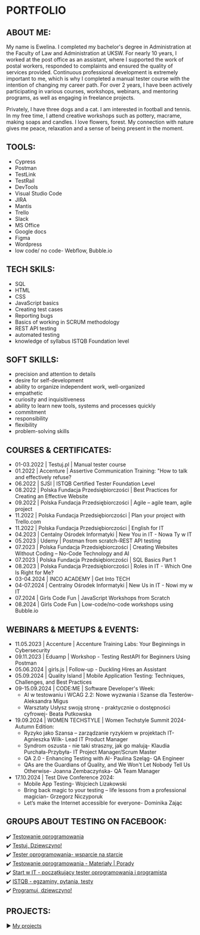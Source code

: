 # PORTFOLIO


## ABOUT ME:
My name is Ewelina. I completed my bachelor's degree in Administration at the Faculty of Law and Administration at UKSW. For nearly 10 years, I worked at the post office as an assistant, where I supported the work of postal workers, responded to complaints and ensured the quality of services provided. Continuous professional development is extremely important to me, which is why I completed a manual tester course with the intention of changing my career path. For over 2 years, I have been actively participating in various courses, workshops, webinars, and mentoring programs, as well as engaging in freelance projects. 


Privately, I have three dogs and a cat. I am interested in football and tennis. In my free time, I attend creative workshops such as pottery, macrame, making soaps and candles. I love flowers, forest. My connection with nature gives me peace, relaxation and a sense of being present in the moment.


## TOOLS:
- Cypress
- Postman
- TestLink
- TestRail
- DevTools
- Visual Studio Code
- JIRA
- Mantis
- Trello
- Slack
- MS Office
- Google docs
- Figma
- Wordpress
- low code/ no code- Webflow, Bubble.io

## TECH SKILS:
- SQL
- HTML
- CSS
- JavaScript basics
- Creating test cases
- Reporting bugs
- Basics of working in SCRUM methodology
- REST API testing
- automated testing
- knowledge of syllabus ISTQB Foundation level

## SOFT SKILLS:
- precision and attention to details
- desire for self-development
- ability to organize independent work, well-organized
- empathetic
- curiosity and inquisitiveness
- ability to learn new tools, systems and processes quickly
- commitment
- responsibility
- flexibility
- problem-solving skills



## COURSES & CERTIFICATES:
* 01-03.2022 | Testuj.pl | Manual tester course
* 01.2022 | Accenture | Assertive Communication Training: "How to talk and effectively refuse?
* 06.2022 | SJSI | ISTQB Certified Tester Foundation Level
* 08.2022 | Polska Fundacja Przedsiębiorczości | Best Practices for Creating an Effective Website
* 09.2022 | Polska Fundacja Przedsiębiorczości | Agile – agile team, agile project
* 11.2022 | Polska Fundacja Przedsiębiorczości | Plan your project with Trello.com
* 11.2022 | Polska Fundacja Przedsiębiorczości | English for IT
* 04.2023 | Centalny Ośrodek Informatyki | New You in IT - Nowa Ty w IT
* 05.2023 | Udemy | Postman from scratch-REST API testing
* 07.2023 | Polska Fundacja Przedsiębiorczości | Creating Websites Without Coding – No-Code Technology and AI
* 07.2023 | Polska Fundacja Przedsiębiorczości | SQL Basics Part 1
* 08.2023 | Polska Fundacja Przedsiębiorczości | Roles in IT - Which One Is Right for Me?
* 03-04.2024 | INCO ACADEMY | Get Into TECH
* 04-07.2024 | Centralny Ośrodek Informatyki | New Us in IT - Nowi my w IT
* 07.2024 | Girls Code Fun | JavaScript Workshops from Scratch
* 08.2024 | Girls Code Fun | Low-code/no-code workshops using Bubble.io

## WEBINARS & MEETUPS & EVENTS:
* 11.05.2023 | Accenture | Accenture Training Labs: Your Beginnings in Cybersecurity
* 09.11.2023 | Eduamp | Workshop - Testing RestAPI for Beginners Using Postman
* 05.06.2024 | girls.js | Follow-up - Duckling Hires an Assistant
* 05.09.2024 | Quality Island | Mobile Application Testing: Techniques, Challenges, and Best Practices
* 09-15.09.2024 | CODE:ME | Software Developer's Week:
  - AI w testowaniu i WCAG 2.2: Nowe wyzwania i Szanse dla Testerów- Aleksandra Migus
  - Warsztaty Usłysz swoją stronę - praktycznie o dostępności cyfrowej- Beata Putkowska
* 19.09.2024 | WOMEN TECHSTYLE | Women Techstyle Summit 2024-Autumn Edition:
  - Ryzyko jako Szansa – zarządzanie ryzykiem w projektach IT- Agnieszka Wilk- Lead IT Product Manager
  - Syndrom oszusta - nie taki straszny, jak go malują- Klaudia Purchała-Przybyła- IT Project Manager/Scrum Master
  - QA 2.0 - Enhancing Testing with AI- Paulina Szeląg- QA Engineer
  - QAs are the Guardians of Quality, and We Won't Let Nobody Tell Us Otherwise- Joanna Zembaczyńska- QA Team Manager
* 17.10.2024 | Test Dive Conference 2024:
  - Mobile App Testing- Wojciech Lizakowski
  - Bring back magic to your testing – life lessons from a professional magician- Grzegorz Niczyporuk
  - Let’s make the Internet accessible for everyone- Dominika Zając
  
## GROUPS ABOUT TESTING ON FACEBOOK:
✔️ [Testowanie oprogramowania](https://www.facebook.com/groups/TestowanieOprogramowania/)  
✔️ [Testuj, Dziewczyno!](https://www.facebook.com/groups/testujdziewczyno)  
✔️ [Tester oprogramowania- wsparcie na starcie](https://www.facebook.com/groups/testeroprogramowania/)  
✔️ [Testowanie oprogramowania - Materiały | Porady](https://www.facebook.com/groups/testowanie/)  
✔️ [Start w IT - początkujący tester oprogramowania i programista](https://www.facebook.com/groups/czyitjestdlamnie/)  
✔️ [ISTQB - egzaminy, pytania, testy](https://www.facebook.com/groups/194288250951242)  
✔️ [Programuj, dziewczyno!](https://www.facebook.com/groups/programujdziewczyno/)   

## PROJECTS:
:arrow_forward: <a href="https://github.com/ewewis/Projects" target="_blank">My projects</a>




  
